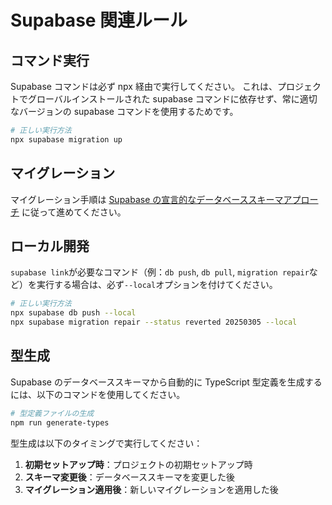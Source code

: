 # Supabase 関連ルール

## コマンド実行

Supabase コマンドは必ず npx 経由で実行してください。
これは、プロジェクトでグローバルインストールされた supabase コマンドに依存せず、常に適切なバージョンの supabase コマンドを使用するためです。

```bash
# 正しい実行方法
npx supabase migration up
```

## マイグレーション

マイグレーション手順は [Supabase の宣言的なデータベーススキーマアプローチ](https://supabase.com/docs/guides/local-development/declarative-database-schemas) に従って進めてください。

## ローカル開発

`supabase link`が必要なコマンド（例：`db push`, `db pull`, `migration repair`など）を実行する場合は、必ず`--local`オプションを付けてください。

```bash
# 正しい実行方法
npx supabase db push --local
npx supabase migration repair --status reverted 20250305 --local
```

## 型生成

Supabase のデータベーススキーマから自動的に TypeScript 型定義を生成するには、以下のコマンドを使用してください。

```bash
# 型定義ファイルの生成
npm run generate-types
```

型生成は以下のタイミングで実行してください：

1. **初期セットアップ時**：プロジェクトの初期セットアップ時
2. **スキーマ変更後**：データベーススキーマを変更した後
3. **マイグレーション適用後**：新しいマイグレーションを適用した後
